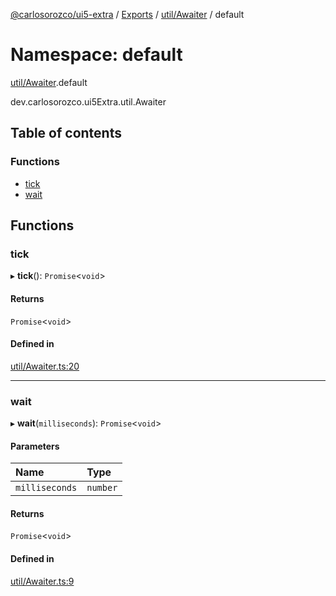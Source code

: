 [@carlosorozco/ui5-extra](../README.md) / [Exports](../modules.md) / [util/Awaiter](util_Awaiter.md) / default

# Namespace: default

[util/Awaiter](util_Awaiter.md).default

dev.carlosorozco.ui5Extra.util.Awaiter

## Table of contents

### Functions

- [tick](util_Awaiter.default.md#tick)
- [wait](util_Awaiter.default.md#wait)

## Functions

### tick

▸ **tick**(): `Promise`<`void`\>

#### Returns

`Promise`<`void`\>

#### Defined in

[util/Awaiter.ts:20](https://github.com/CarlosOrozco88/ODataFetch/blob/d0fcdf2/src/dev/carlosorozco/ui5Extra/util/Awaiter.ts#L20)

___

### wait

▸ **wait**(`milliseconds`): `Promise`<`void`\>

#### Parameters

| Name | Type |
| :------ | :------ |
| `milliseconds` | `number` |

#### Returns

`Promise`<`void`\>

#### Defined in

[util/Awaiter.ts:9](https://github.com/CarlosOrozco88/ODataFetch/blob/d0fcdf2/src/dev/carlosorozco/ui5Extra/util/Awaiter.ts#L9)
